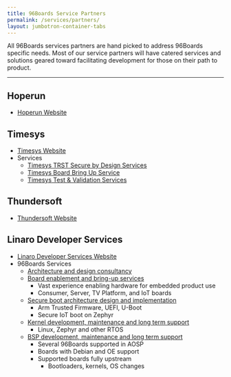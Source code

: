 ```yaml
---
title: 96Boards Service Partners
permalink: /services/partners/
layout: jumbotron-container-tabs
---
```

All 96Boards services partners are hand picked to address 96Boards specific needs. Most of our service partners will have catered services and solutions geared toward facilitating development for those on their path to product.

***

## Hoperun
- [Hoperun Website](http://www.hoperun.com/en)

## Timesys
- [Timesys Website](https://www.timesys.com/)
- Services
   - [Timesys TRST Secure by Design Services](https://www.timesys.com/solutions/software-services/security/)
   - [Timesys Board Bring Up Service](https://www.timesys.com/solutions/software-services/bsp-development/)
   - [Timesys Test &amp; Validation Services](https://www.timesys.com/open-source-embedded/remote-debugging-testing/)

## Thundersoft
- [Thundersoft Website](http://www.thundersoft.com/)

## Linaro Developer Services
- [Linaro Developer Services Website](https://www.linaro.org/services/96boards/)
- 96Boards Services
   - [Architecture and design consultancy](https://www.linaro.org/services/96boards/)
   - [Board enablement and bring-up services](https://www.linaro.org/services/96boards/)
        - Vast experience enabling hardware for embedded product use
        - Consumer, Server, TV Platform, and IoT boards
   - [Secure boot architecture design and implementation](https://www.linaro.org/services/96boards/)
        - Arm Trusted Firmware, UEFI, U-Boot
        - Secure IoT boot on Zephyr
   - [Kernel development, maintenance and long term support](https://www.linaro.org/services/96boards/)
        - Linux, Zephyr and other RTOS
   - [BSP development, maintenance and long term support](https://www.linaro.org/services/96boards/)
        - Several 96Boards supported in AOSP
        - Boards with Debian and OE support
        - Supported boards fully upstream
            - Bootloaders, kernels, OS changes
